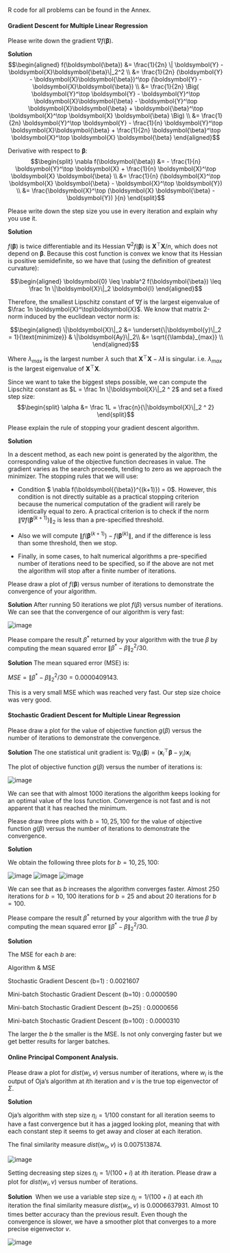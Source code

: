 R code for all problems can be found in the Annex.

#### Gradient Descent for Multiple Linear Regression

Please write down the gradient $\nabla f(\boldsymbol{\beta})$.

**Solution**
$$\begin{aligned}
            f(\boldsymbol{\beta})
            &=  \frac{1}{2n} \| \boldsymbol{Y} - \boldsymbol{X}\boldsymbol{\beta}\|_2^2
            \\
            &=  \frac{1}{2n} (\boldsymbol{Y} - \boldsymbol{X}\boldsymbol{\beta})^\top (\boldsymbol{Y} - \boldsymbol{X}\boldsymbol{\beta})
            \\
            &=  \frac{1}{2n} \Big(
                        \boldsymbol{Y}^\top \boldsymbol{Y} 
                        - \boldsymbol{Y}^\top \boldsymbol{X}\boldsymbol{\beta}
                        - \boldsymbol{Y}^\top \boldsymbol{X}\boldsymbol{\beta} 
                        + \boldsymbol{\beta}^\top \boldsymbol{X}^\top \boldsymbol{X} \boldsymbol{\beta} 
                        \Big)
            \\
            &=           \frac{1}{2n} \boldsymbol{Y}^\top \boldsymbol{Y} 
                        - \frac{1}{n} \boldsymbol{Y}^\top \boldsymbol{X}\boldsymbol{\beta}
                        + \frac{1}{2n} \boldsymbol{\beta}^\top \boldsymbol{X}^\top \boldsymbol{X} \boldsymbol{\beta}        
            \end{aligned}$$

            
Derivative with respect to $\boldsymbol{\beta}$:
$$\begin{split}
            \nabla f(\boldsymbol{\beta})
            &= - \frac{1}{n} \boldsymbol{Y}^\top \boldsymbol{X} + \frac{1}{n} \boldsymbol{X}^\top \boldsymbol{X} \boldsymbol{\beta}
            \\
            &=  \frac{1}{n} (\boldsymbol{X}^\top \boldsymbol{X} \boldsymbol{\beta} - \boldsymbol{X}^\top \boldsymbol{Y})
            \\
            &=  \frac{\boldsymbol{X}^\top (\boldsymbol{X} \boldsymbol{\beta} - \boldsymbol{Y})  }{n} 
            \end{split}$$

Please write down the step size you use in every iteration and explain
why you use it.

**Solution**

$f(\boldsymbol{\beta})$ is twice differentiable and its Hessian
$\nabla^2 f(\boldsymbol{\beta})$ is
$\boldsymbol{X}^\top\boldsymbol{X} / n$, which does not depend on
$\boldsymbol{\beta}$. Because this cost function is convex we know that
its Hessian is positive semidefinite, so we have that (using the
definition of greatest curvature):

$$\begin{aligned}
\boldsymbol{0} \leq  \nabla^2 f(\boldsymbol{\beta}) \leq \frac 1n \|\boldsymbol{X}\|_2 \boldsymbol{I}
\end{aligned}$$

Therefore, the smallest Lipschitz constant of $\nabla f$ is the largest
eigenvalue of $\frac 1n \boldsymbol{X}^\top\boldsymbol{X}$. We know that
matrix 2-norm induced by the euclidean vector norm is:

$$\begin{aligned}
\|\boldsymbol{X}\|_2
&= \underset{\|\boldsymbol{y}\|_2 = 1}{\text{minimize}}
& \|\boldsymbol{Ay}\|_2\\
&= \sqrt{{\lambda}_{max}}  \\
\end{aligned}$$

Where ${\lambda}_{max}$ is the largest number $\lambda$ such that
$\boldsymbol{X}^\top\boldsymbol{X} - \lambda\boldsymbol{I}$ is singular.
i.e. ${\lambda}_{max}$ is the largest eigenvalue of
$\boldsymbol{X}^\top\boldsymbol{X}$.

Since we want to take the biggest steps possible, we can compute the
Lipschitz constant as $L = \frac 1n \|\boldsymbol{X}\|_2 ^ 2$ and set a
fixed step size: $$\begin{split}
\alpha
&= \frac 1L =  \frac{n}{\|\boldsymbol{X}\|_2 ^ 2}
\end{split}$$

Please explain the rule of stopping your gradient descent algorithm.

**Solution**

In a descent method, as each new point is generated by the algorithm,
the corresponding value of the objective function decreases in value.
The gradient varies as the search proceeds, tending to zero as we
approach the minimizer.
The stopping rules that we will use:

-   Condition $ \nabla f(\boldsymbol{{\beta}}^{(k+1)}) = 0$. However,
    this condition is not directly suitable as a practical stopping
    criterion because the numerical computation of the gradient will
    rarely be identically equal to zero. A practical criterion is to
    check if the norm $\|\nabla f(\boldsymbol{{\beta}}^{(k+1)})\|_2$ is
    less than a pre-specified threshold.

-   Also we will compute
    $\|f(\boldsymbol{{\beta}}^{(k+1)}) - f(\boldsymbol{{\beta}}^{(k)}\|$,
    and if the difference is less than some threshold, then we stop.

-   Finally, in some cases, to halt numerical algorithms a pre-specified
    number of iterations need to be specified, so if the above are not
    met the algorithm will stop after a finite number of iterations.

Please draw a plot of $f(\boldsymbol{\beta})$ versus number of
iterations to demonstrate the convergence of your algorithm.

**Solution**
After running 50 iterations we plot $f(\beta)$ versus number of
iterations. We can see that the convergence of our algorithm is very
fast:

![image](../R/P1d_Plot)

Please compare the result $\beta^*$ returned by your algorithm with the
true $\beta$ by computing the mean squared error
$\|\beta^* - \beta \|_2^2/30$.

**Solution**
The mean squared error (MSE) is:

$MSE = \|\beta^* - \beta \|_2^2/30 = 0.0000409143$.

This is a very small MSE which was reached very fast. Our step size
choice was very good.

#### Stochastic Gradient Descent for Multiple Linear Regression


Please draw a plot for the value of objective function $g(\beta)$ versus
the number of iterations to demonstrate the convergence.

**Solution**
The one statistical unit gradient is:
$\nabla g_i(\boldsymbol{\beta}) = (\boldsymbol{x}_i^\top \boldsymbol{\beta} - y_i) \boldsymbol{x}_i$
 

The plot of objective function $g(\beta)$ versus the number of
iterations is:

![image](../R/P2_Plot1)

We can see that with almost 1000 iterations the algorithm keeps looking
for an optimal value of the loss function. Convergence is not fast and
is not apparent that it has reached the minimum.

Please draw three plots with $b=10,25,100$ for the value of objective
function $g(\beta)$ versus the number of iterations to demonstrate the
convergence.

**Solution**

We obtain the following three plots for $b=10,25,100$:

![image](../R/P2_Plot10) 
![image](../R/P2_Plot25)
![image](../R/P2_Plot100)

We can see that as $b$ increases the algorithm converges faster. Almost
250 iterations for $b=10$, 100 iterations for $b=25$ and about 20
iterations for $b=100$.

Please compare the result $\beta^*$ returned by your algorithm with the
true $\beta$ by computing the mean squared error
$\|\beta^* - \beta \|_2^2/30$.

**Solution**

The MSE for each $b$ are:

Algorithm & MSE

Stochastic Gradient Descent (b=1) : 0.0021607

Mini-batch Stochastic Gradient Descent (b=10) : 0.0000590

Mini-batch Stochastic Gradient Descent (b=25) : 0.0000656

Mini-batch Stochastic Gradient Descent (b=100) : 0.0000310

The larger the $b$ the smaller is the MSE. Is not only converging faster
but we get better results for larger batches.

#### Online Principal Component Analysis.


Please draw a plot for $dist(w_i,v)$ versus number of iterations, where
$w_i$ is the output of Oja’s algorithm at $i$th iteration and $v$ is the
true top eigenvector of $\Sigma$.

**Solution**

Oja’s algorithm with step size $\eta_i = 1/100$ constant for all
iteration seems to have a fast convergence but it has a jagged looking
plot, meaning that with each constant step it seems to get away and
closer at each iteration.

The final similarity measure $dist(w_n,v)$ is 0.007513874.

![image](../R/P3_Plota)

Setting decreasing step sizes $\eta_i = 1/(100+i)$ at $i$th iteration.
Please draw a plot for $dist(w_i,v)$ versus number of iterations.

**Solution** 
When we use a variable step size $\eta_i = 1/(100+i)$ at each $i$th
iteration the final similarity measure $dist(w_n,v)$ is 0.0006637931.
Almost 10 times better accuracy than the previous result. Even though
the convergence is slower, we have a smoother plot that converges to a
more precise eigenvector $v$.

![image](../R/P3_Plotb)
